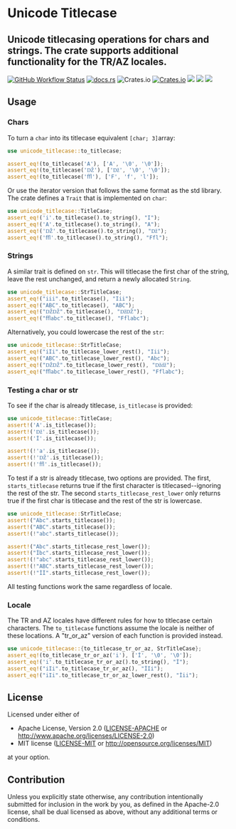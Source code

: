 # Unicode Titlecase

Unicode titlecasing operations for chars and strings. The crate supports additional
functionality for the TR/AZ locales.
---
[![GitHub Workflow Status](https://img.shields.io/github/actions/workflow/status/Teh-Bobo/unicode-title-case/rust.yml?branch=master)](https://github.com/Teh-Bobo/unicode-title-case/actions)
[![docs.rs](https://img.shields.io/docsrs/unicode_titlecase)](https://docs.rs/unicode_titlecase/latest/unicode_titlecase/)
![Crates.io](https://img.shields.io/crates/l/unicode_titlecase)
[![Crates.io](https://img.shields.io/crates/v/unicode_titlecase)](https://crates.io/crates/unicode_titlecase)
[![](https://img.shields.io/badge/Unicode_Version-15.0.0-blue)](https://www.unicode.org/Public/15.0.0/)
![](https://img.shields.io/badge/-no__std-green)
![](https://img.shields.io/badge/-forbid__unsafe-green)

## Usage

### Chars

To turn a ```char``` into its titlecase equivalent ```[char; 3]```array:

```rust
use unicode_titlecase::to_titlecase;

assert_eq!(to_titlecase('A'), ['A', '\0', '\0']);
assert_eq!(to_titlecase('Ǆ'), ['ǅ', '\0', '\0']);
assert_eq!(to_titlecase('ﬄ'), ['F', 'f', 'l']);
```

Or use the iterator version that follows the same format as the std library. The crate defines
a ```Trait``` that is implemented on ```char```:

```rust
use unicode_titlecase::TitleCase;
assert_eq!('i'.to_titlecase().to_string(), "I");
assert_eq!('A'.to_titlecase().to_string(), "A");
assert_eq!('Ǆ'.to_titlecase().to_string(), "ǅ");
assert_eq!('ﬄ'.to_titlecase().to_string(), "Ffl");
```

### Strings

A similar trait is defined on ```str```. This
will titlecase the first char of the string, leave the rest unchanged, and return a newly
allocated ```String```.

```rust
use unicode_titlecase::StrTitleCase;
assert_eq!("iii".to_titlecase(), "Iii");
assert_eq!("ABC".to_titlecase(), "ABC");
assert_eq!("ǄǄ".to_titlecase(), "ǅǄ");
assert_eq!("ﬄabc".to_titlecase(), "Fflabc");
```

Alternatively, you could lowercase the rest of the ```str```:

```rust
use unicode_titlecase::StrTitleCase;
assert_eq!("iIi".to_titlecase_lower_rest(), "Iii");
assert_eq!("ABC".to_titlecase_lower_rest(), "Abc");
assert_eq!("ǄǄ".to_titlecase_lower_rest(), "ǅǆ");
assert_eq!("ﬄabc".to_titlecase_lower_rest(), "Fflabc");
```

### Testing a char or str

To see if the char is already titlecase, ```is_titlecase``` is provided:

```rust
use unicode_titlecase::TitleCase;
assert!('A'.is_titlecase());
assert!('ǅ'.is_titlecase());
assert!('İ'.is_titlecase());

assert!(!'a'.is_titlecase());
assert!(!'Ǆ'.is_titlecase());
assert!(!'ﬄ'.is_titlecase());
```

To test if a str is already titlecase, two options are provided. The first, ```starts_titlecase```
returns true if the first character is titlecased--ignoring the rest of the str. The second
```starts_titlecase_rest_lower``` only returns true if the first char is titlecase and the rest
of the str is lowercase.

```rust
use unicode_titlecase::StrTitleCase;
assert!("Abc".starts_titlecase());
assert!("ABC".starts_titlecase());
assert!(!"abc".starts_titlecase());

assert!("Abc".starts_titlecase_rest_lower());
assert!("İbc".starts_titlecase_rest_lower());
assert!(!"abc".starts_titlecase_rest_lower());
assert!(!"ABC".starts_titlecase_rest_lower());
assert!(!"İİ".starts_titlecase_rest_lower());
```

All testing functions work the same regardless of locale.

### Locale

The TR and AZ locales have different rules for how to titlecase certain characters.
The ```to_titlecase``` functions assume the locale is neither of these locations. A "tr_or_az"
version of each function is provided instead.

```rust
use unicode_titlecase::{to_titlecase_tr_or_az, StrTitleCase};
assert_eq!(to_titlecase_tr_or_az('i'), ['İ', '\0', '\0']);
assert_eq!('i'.to_titlecase_tr_or_az().to_string(), "İ");
assert_eq!("iIi".to_titlecase_tr_or_az(), "İIi");
assert_eq!("iIi".to_titlecase_tr_or_az_lower_rest(), "İii");
```

## License

Licensed under either of

* Apache License, Version 2.0
  ([LICENSE-APACHE](LICENSE-APACHE) or http://www.apache.org/licenses/LICENSE-2.0)
* MIT license
  ([LICENSE-MIT](LICENSE-MIT) or http://opensource.org/licenses/MIT)

at your option.

## Contribution

Unless you explicitly state otherwise, any contribution intentionally submitted
for inclusion in the work by you, as defined in the Apache-2.0 license, shall be
dual licensed as above, without any additional terms or conditions.